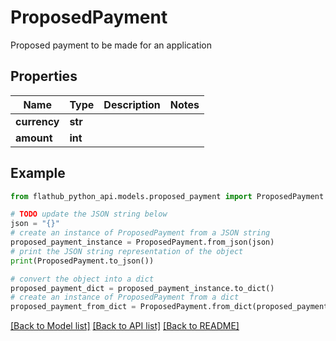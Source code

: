 # ProposedPayment

Proposed payment to be made for an application

## Properties

Name | Type | Description | Notes
------------ | ------------- | ------------- | -------------
**currency** | **str** |  | 
**amount** | **int** |  | 

## Example

```python
from flathub_python_api.models.proposed_payment import ProposedPayment

# TODO update the JSON string below
json = "{}"
# create an instance of ProposedPayment from a JSON string
proposed_payment_instance = ProposedPayment.from_json(json)
# print the JSON string representation of the object
print(ProposedPayment.to_json())

# convert the object into a dict
proposed_payment_dict = proposed_payment_instance.to_dict()
# create an instance of ProposedPayment from a dict
proposed_payment_from_dict = ProposedPayment.from_dict(proposed_payment_dict)
```
[[Back to Model list]](../README.md#documentation-for-models) [[Back to API list]](../README.md#documentation-for-api-endpoints) [[Back to README]](../README.md)


